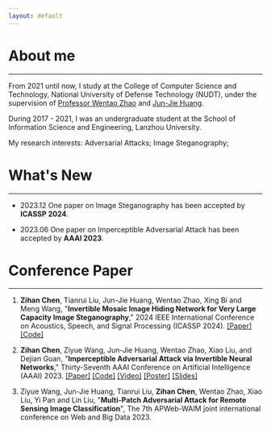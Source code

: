 ```yaml
---
layout: default
---
```


# About me
<hr/>

From 2021 until now, I study at the College of Computer Science and Technology, National University of Defense Technology (NUDT), under the supervision of [Professor Wentao Zhao](https://dblp.org/pid/61/6344.html) and [Jun-Jie Huang](https://jjhuangcs.github.io/).

During 2017 - 2021, I was an undergraduate student at the School of Information Science and Engineering, Lanzhou University.

My research interests: Adversarial Attacks; Image Steganography;

# What's New
<hr/>

- 2023.12 One paper on Image Steganography has been accepted by **ICASSP 2024**.

- 2023.06 One paper on Imperceptible Adversarial Attack has been accepted by **AAAI 2023**.

# Conference Paper
<hr/>

1.  **Zihan Chen**, Tianrui Liu, Jun-Jie Huang, Wentao Zhao, Xing Bi and Meng Wang, "**Invertible Mosaic Image Hiding Network for Very Large Capacity Image Steganography**," 2024 IEEE International Conference on Acoustics, Speech, and Signal Processing (ICASSP 2024). [[Paper]](https://arxiv.org/abs/2309.08987)[[Code]](https://github.com/Brittany-Chen/InvMIHNet)

2.  **Zihan Chen**, Ziyue Wang, Jun-Jie Huang, Wentao Zhao, Xiao Liu, and Dejian Guan, "**Imperceptible Adversarial Attack via Invertible Neural Networks**," Thirty-Seventh AAAI Conference on Artificial Intelligence (AAAI) 2023. [[Paper]](https://arxiv.org/pdf/2211.15030.pdf) [[Code]](https://github.com/jjhuangcs/AdvINN) [[Video]](https://www.youtube.com/watch?v=N2my2n5ylcM) [[Poster]](./assets/poster/AdvINN_poster.pdf) [[Slides]](./assets/slides/AdvINN_slides.pdf)

3. Ziyue Wang, Jun-Jie Huang, Tianrui Liu, **Zihan Chen**, Wentao Zhao, Xiao Liu, Yi Pan and Lin Liu, "**Multi-Patch Adversarial Attack for Remote Sensing Image Classification**", The 7th APWeb-WAIM joint international conference on Web and Big Data 2023.
